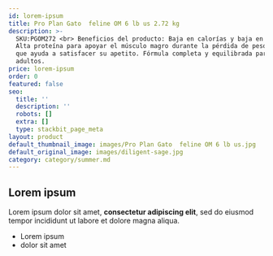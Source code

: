 ```yaml
---
id: lorem-ipsum
title: Pro Plan Gato  feline OM 6 lb us 2.72 kg
description: >-
  SKU:PGOM272 <br> Beneficios del producto: Baja en calorías y baja en grasa.
  Alta proteína para apoyar el músculo magro durante la pérdida de peso. Fibra
  que ayuda a satisfacer su apetito. Fórmula completa y equilibrada para gatos
  adultos.
price: lorem-ipsum
order: 0
featured: false
seo:
  title: ''
  description: ''
  robots: []
  extra: []
  type: stackbit_page_meta
layout: product
default_thumbnail_image: images/Pro Plan Gato  feline OM 6 lb us.jpg
default_original_image: images/diligent-sage.jpg
category: category/summer.md
---
```

## Lorem ipsum

Lorem ipsum dolor sit amet, **consectetur adipiscing elit**, sed do eiusmod tempor incididunt ut labore et dolore magna aliqua.

- Lorem ipsum
- dolor sit amet